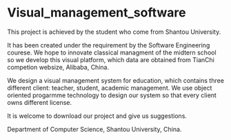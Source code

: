 # Visual_management_software
This project is achieved by the student who come from Shantou University.

It has been created under the requirement by the Software Engineering courese.
We hope to innovate classical managment of the midtern school so we develop this visual platform,
which data are obtained from TianChi competion websize, Alibaba, China.

We design a visual management system for education, which contains three different client: teacher, student, academic management.
We use object oriented progarmme technology to design our system so that every client owns different license.

It is welcome to download our project and give us suggestions. 

Department of Computer Science, Shantou University, China. 



